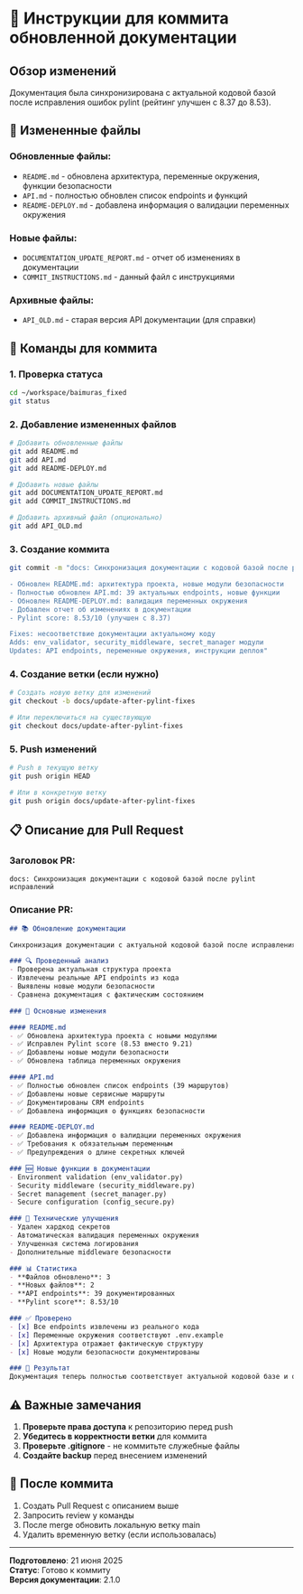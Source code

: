 # 🚀 Инструкции для коммита обновленной документации

## Обзор изменений

Документация была синхронизирована с актуальной кодовой базой после исправления ошибок pylint (рейтинг улучшен с 8.37 до 8.53).

## 📁 Измененные файлы

### Обновленные файлы:
- `README.md` - обновлена архитектура, переменные окружения, функции безопасности
- `API.md` - полностью обновлен список endpoints и функций
- `README-DEPLOY.md` - добавлена информация о валидации переменных окружения

### Новые файлы:
- `DOCUMENTATION_UPDATE_REPORT.md` - отчет об изменениях в документации
- `COMMIT_INSTRUCTIONS.md` - данный файл с инструкциями

### Архивные файлы:
- `API_OLD.md` - старая версия API документации (для справки)

## 🔧 Команды для коммита

### 1. Проверка статуса
```bash
cd ~/workspace/baimuras_fixed
git status
```

### 2. Добавление измененных файлов
```bash
# Добавить обновленные файлы
git add README.md
git add API.md
git add README-DEPLOY.md

# Добавить новые файлы
git add DOCUMENTATION_UPDATE_REPORT.md
git add COMMIT_INSTRUCTIONS.md

# Добавить архивный файл (опционально)
git add API_OLD.md
```

### 3. Создание коммита
```bash
git commit -m "docs: Синхронизация документации с кодовой базой после pylint fixes

- Обновлен README.md: архитектура проекта, новые модули безопасности
- Полностью обновлен API.md: 39 актуальных endpoints, новые функции
- Обновлен README-DEPLOY.md: валидация переменных окружения
- Добавлен отчет об изменениях в документации
- Pylint score: 8.53/10 (улучшен с 8.37)

Fixes: несоответствие документации актуальному коду
Adds: env_validator, security_middleware, secret_manager модули
Updates: API endpoints, переменные окружения, инструкции деплоя"
```

### 4. Создание ветки (если нужно)
```bash
# Создать новую ветку для изменений
git checkout -b docs/update-after-pylint-fixes

# Или переключиться на существующую
git checkout docs/update-after-pylint-fixes
```

### 5. Push изменений
```bash
# Push в текущую ветку
git push origin HEAD

# Или в конкретную ветку
git push origin docs/update-after-pylint-fixes
```

## 📋 Описание для Pull Request

### Заголовок PR:
```
docs: Синхронизация документации с кодовой базой после pylint исправлений
```

### Описание PR:
```markdown
## 📚 Обновление документации

Синхронизация документации с актуальной кодовой базой после исправления ошибок pylint (рейтинг улучшен с 8.37 до 8.53).

### 🔍 Проведенный анализ
- Проверена актуальная структура проекта
- Извлечены реальные API endpoints из кода
- Выявлены новые модули безопасности
- Сравнена документация с фактическим состоянием

### 📝 Основные изменения

#### README.md
- ✅ Обновлена архитектура проекта с новыми модулями
- ✅ Исправлен Pylint score (8.53 вместо 9.21)
- ✅ Добавлены новые модули безопасности
- ✅ Обновлена таблица переменных окружения

#### API.md
- ✅ Полностью обновлен список endpoints (39 маршрутов)
- ✅ Добавлены новые сервисные маршруты
- ✅ Документированы CRM endpoints
- ✅ Добавлена информация о функциях безопасности

#### README-DEPLOY.md
- ✅ Добавлена информация о валидации переменных окружения
- ✅ Требования к обязательным переменным
- ✅ Предупреждения о длине секретных ключей

### 🆕 Новые функции в документации
- Environment validation (env_validator.py)
- Security middleware (security_middleware.py)
- Secret management (secret_manager.py)
- Secure configuration (config_secure.py)

### 🔧 Технические улучшения
- Удален хардкод секретов
- Автоматическая валидация переменных окружения
- Улучшенная система логирования
- Дополнительные middleware безопасности

### 📊 Статистика
- **Файлов обновлено**: 3
- **Новых файлов**: 2
- **API endpoints**: 39 документированных
- **Pylint score**: 8.53/10

### ✅ Проверено
- [x] Все endpoints извлечены из реального кода
- [x] Переменные окружения соответствуют .env.example
- [x] Архитектура отражает фактическую структуру
- [x] Новые модули безопасности документированы

### 🎯 Результат
Документация теперь полностью соответствует актуальной кодовой базе и отражает все улучшения безопасности после pylint исправлений.
```

## ⚠️ Важные замечания

1. **Проверьте права доступа** к репозиторию перед push
2. **Убедитесь в корректности ветки** для коммита
3. **Проверьте .gitignore** - не коммитьте служебные файлы
4. **Создайте backup** перед внесением изменений

## 🔄 После коммита

1. Создать Pull Request с описанием выше
2. Запросить review у команды
3. После merge обновить локальную ветку main
4. Удалить временную ветку (если использовалась)

---

**Подготовлено**: 21 июня 2025  
**Статус**: Готово к коммиту  
**Версия документации**: 2.1.0
